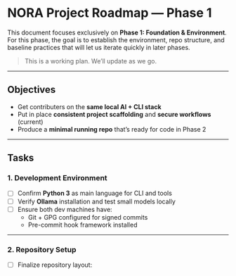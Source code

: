 # NORA Project Roadmap — Phase 1

This document focuses exclusively on **Phase 1: Foundation & Environment**.  
For this phase, the goal is to establish the environment, repo structure, and baseline practices that will let us iterate quickly in later phases.

> This is a working plan. We’ll update as we go.

---

## Objectives
- Get contributers on the **same local AI + CLI stack**
- Put in place **consistent project scaffolding** and **secure workflows** (current)
- Produce a **minimal running repo** that’s ready for code in Phase 2

---

## Tasks

### 1. Development Environment
- [ ] Confirm **Python 3** as main language for CLI and tools
- [ ] Verify **Ollama** installation and test small models locally
- [ ] Ensure both dev machines have:
  - Git + GPG configured for signed commits
  - Pre-commit hook framework installed

---

### 2. Repository Setup
- [ ] Finalize repository layout:
